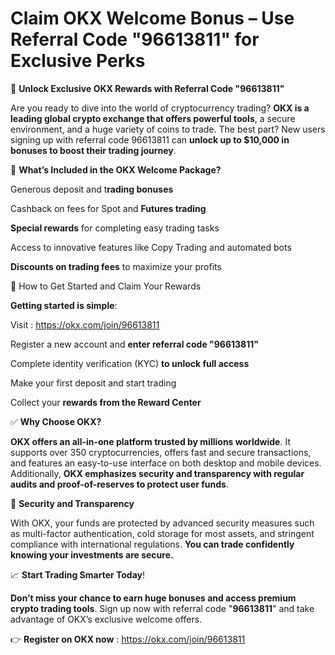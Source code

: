 # Claim OKX Welcome Bonus – Use Referral Code "96613811" for Exclusive Perks

🚀 **Unlock Exclusive OKX Rewards with Referral Code "96613811"**

Are you ready to dive into the world of cryptocurrency trading? **OKX is a leading global crypto exchange that offers powerful tools**, a secure environment, and a huge variety of coins to trade. The best part? New users signing up with referral code 96613811 can **unlock up to $10,000 in bonuses to boost their trading journey**.


🎉 **What’s Included in the OKX Welcome Package?**

Generous deposit and t**rading bonuses**


Cashback on fees for Spot and **Futures trading**


**Special rewards** for completing easy trading tasks


Access to innovative features like Copy Trading and automated bots


**Discounts on trading fees** to maximize your profits

🌟 How to Get Started and Claim Your Rewards

**Getting started is simple**:

Visit : https://okx.com/join/96613811

Register a new account and **enter referral code "96613811"**

Complete identity verification (KYC) **to unlock full access**

Make your first deposit and start trading

Collect your **rewards from the Reward Center**

✅ **Why Choose OKX?**

**OKX offers an all-in-one platform trusted by millions worldwide**. It supports over 350 cryptocurrencies, offers fast and secure transactions, and features an easy-to-use interface on both desktop and mobile devices. Additionally, **OKX emphasizes security and transparency with regular audits and proof-of-reserves to protect user funds**.

🔐 **Security and Transparency**

With OKX, your funds are protected by advanced security measures such as multi-factor authentication, cold storage for most assets, and stringent compliance with international regulations. **You can trade confidently knowing your investments are secure.**


📈 **Start Trading Smarter Today**!

**Don’t miss your chance to earn huge bonuses and access premium crypto trading tools**. Sign up now with referral code "**96613811**" and take advantage of OKX’s exclusive welcome offers.

👉 **Register on OKX now** : https://okx.com/join/96613811







